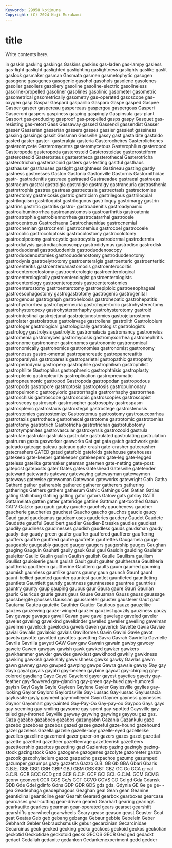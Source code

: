 ```yaml
---
Keywords: 29958 kojimura
Copyright: (C) 2024 Koji Murakami
---
```


# title

Write contents here.



in gaskin gasking gaskings Gaskins gaskins gas-laden gas-lampy gasless
gas-light gaslight gaslighted gaslighting gaslightness gaslights gaslike gaslit gaslock gasmaker
gasman Gasmata gasmen gasmetophytic gasogen gasogene gasogenes gasogenic gasohol gasohols
gasolene gasolenes gasolier gasoliers gasoliery gasoline gasoline-electric gasolineless gasoline-propelled gasoliner
gasolines gasolinic gasometer gasometric gasometrical gasometrically gasometry gas-operated gasoscope gas-oxygen
gasp Gaspar Gaspard gasparillo Gasparo Gaspe gasped Gaspee Gasper gasper
gaspereau gaspereaus gaspergou gaspergous Gasperi Gasperoni gaspers gaspiness gasping gaspingly
Gaspinsula gas-plant Gasport gas-producing gasproof gas-propelled gasps gaspy Gasquet gas-resisting
gas-retort Gass Gassaway gassed Gassendi gassendist Gasser gasser Gasserian gasserian
gassers gasses gassier gassiest gassiness gassing gassings gassit Gassman Gassville
gassy gast gastaldite gastaldo gasted gaster gaster- gasteralgia gasteria Gasterocheires
Gasterolichenes gasteromycete Gasteromycetes gasteromycetous Gasterophilus gasteropod Gasteropoda gasteropoda gasterosteid Gasterosteidae
gasterosteiform gasterosteoid Gasterosteus gasterotheca gasterothecal Gasterotricha gasterotrichan gasterozooid gasters gas-testing
gastful gasthaus gasthauser gasthauses gastight gastightness Gastineau gasting gastly gastness
gastnesses Gaston Gastonia Gastonville Gastornis Gastornithidae gastr- gastradenitis gastraea gastraead
Gastraeadae gastraeal gastraeas gastraeum gastral gastralgia gastralgic gastralgy gastraneuria gastrasthenia
gastratrophia gastrea gastreas gastrectasia gastrectasis gastrectomies gastrectomy gastrelcosis gastric gastricism
gastrilegous gastriloquial gastriloquism gastriloquist gastriloquous gastriloquy gastrimargy gastrin gastrins gastritic
gastritis gastro- gastroadenitis gastroadynamic gastroalbuminorrhea gastroanastomosis gastroarthritis gastroatonia gastroatrophia gastroblennorrhea
gastrocatarrhal gastrocele gastrocentrous Gastrochaena Gastrochaenidae gastrocnemial gastrocnemian gastrocnemii gastrocnemius gastrocoel
gastrocoele gastrocolic gastrocoloptosis gastrocolostomy gastrocolotomy gastrocolpotomy gastrocystic gastrocystis gastrodermal gastrodermis
gastrodialysis gastrodiaphanoscopy gastrodidymus gastrodisc gastrodisk gastroduodenal gastroduodenitis gastroduodenoscopy gastroduodenostomies gastroduodenostomy
gastroduodenotomy gastrodynia gastroelytrotomy gastroenteralgia gastroenteric gastroenteritic gastroenteritis gastroenteroanastomosis gastroenterocolitis gastroenterocolostomy
gastroenterologic gastroenterological gastroenterologically gastroenterologist gastroenterologists gastroenterology gastroenteroptosis gastroenterostomies gastroenterostomy gastroenterotomy
gastroepiploic gastroesophageal gastroesophagostomy gastrogastrotomy gastrogenic gastrogenital gastrogenous gastrograph gastrohelcosis gastrohepatic
gastrohepatitis gastrohydrorrhea gastrohyperneuria gastrohypertonic gastrohysterectomy gastrohysteropexy gastrohysterorrhaphy gastrohysterotomy gastroid gastrointestinal
gastrojejunal gastrojejunostomies gastrojejunostomy gastrolater gastrolatrous gastrolavage gastrolienal gastrolith Gastrolobium gastrologer
gastrological gastrologically gastrologist gastrologists gastrology gastrolysis gastrolytic gastromalacia gastromancy gastromelus
gastromenia gastromyces gastromycosis gastromyxorrhea gastronephritis gastronome gastronomer gastronomes gastronomic gastronomical
gastronomically gastronomics gastronomies gastronomist gastronomy gastronosus gastro-omental gastropancreatic gastropancreatitis gastroparalysis
gastroparesis gastroparietal gastropathic gastropathy gastroperiodynia gastropexy gastrophile gastrophilism gastrophilist gastrophilite
Gastrophilus gastrophrenic gastrophthisis gastroplasty gastroplenic gastropleuritis gastroplication gastropneumatic gastropneumonic gastropod
Gastropoda gastropodan gastropodous gastropods gastropore gastroptosia gastroptosis gastropulmonary gastropulmonic gastropyloric
gastrorrhagia gastrorrhaphy gastrorrhea gastroschisis gastroscope gastroscopic gastroscopies gastroscopist gastroscopy gastrosoph
gastrosopher gastrosophy gastrospasm gastrosplenic gastrostaxis gastrostegal gastrostege gastrostenosis gastrostomies gastrostomize
Gastrostomus gastrostomy gastrosuccorrhea gastrotaxis gastrotheca gastrothecal gastrotome gastrotomic gastrotomies gastrotomy
gastrotrich Gastrotricha gastrotrichan gastrotubotomy gastrotympanites gastrovascular gastroxynsis gastrozooid gastrula gastrulae
gastrular gastrulas gastrulate gastrulated gastrulating gastrulation gastruran gasts gasworker gasworks
Gat gat gata gatch gatchwork gate gateado gateage gateau gateaux
gate-crash gate-crasher gatecrasher gatecrashers GATED gated gatefold gatefolds gatehouse gatehouses
gatekeep gate-keeper gatekeeper gatekeepers gate-leg gate-legged gateless gatelike gatemaker gateman
gatemen gate-netting gate-post gatepost gateposts gater Gates gates Gateshead Gatesville
gatetender gateward gatewards gateway gatewaying gatewayman gatewaymen gateways gatewise gatewoman
Gatewood gateworks gatewright Gath Gatha Gathard gather gatherable gathered gatherer
gatherers gathering gatherings Gathers gathers gatherum Gathic Gathings Gati Gatian
Gatias gating Gatlinburg Gatling gatling gator gators Gatow gats gatsby
GATT Gattamelata gatten gatter gatteridge gattine Gattman gat-toothed Gatun GATV
Gatzke gau gaub gauby gauche gauchely gaucheness gaucher gaucherie gaucheries
gauchest Gaucho gaucho gauchos gaucie gaucy Gaud gaud gaudeamus gaudeamuses
gauderies gaudery Gaudet Gaudete Gaudette gaudful Gaudibert gaudier Gaudier-Brzeska gaudies
gaudiest gaudily gaudiness gaudinesses gaudish gaudless gauds gaudsman gaudy gaudy-day
gaudy-green gaufer gauffer gauffered gaufferer gauffering gauffers gauffre gauffred gaufre
gaufrette gaufrettes Gaugamela gauge gaugeable gaugeably gauged gauger gaugers gaugership
gauges Gaughan gauging Gauguin Gauhati gauily gauk Gaul gaul Gauldin
gaulding Gauleiter gauleiter Gaulic Gaulin gaulin Gaulish gaulish Gaulle Gaullism
gaullism Gaullist gauloiserie gauls gaulsh Gault gault gaulter gaultherase Gaultheria
gaultheria gaultherin gaultherine Gaultiero gaults gaum gaumed gauming gaumish gaumless
gaumlike gaums gaumy gaun gaunch Gaunt gaunt gaunt-bellied gaunted gaunter
gauntest gauntlet gauntleted gauntleting gauntlets Gauntlett gauntly gauntness gauntnesses gauntree
gauntries gauntry gaunty gaup gauping gaupus gaur Gaura gaure Gauri
Gaurian gauric Gauricus gaurie gaurs gaus Gause Gausman Gauss gauss
gaussage gaussbergite gausses Gaussian gaussmeter gauster gausterer Gaut gaut Gautama
Gautea gauteite Gauthier Gautier Gautious gauze gauzelike gauzes gauzewing gauze-winged
gauzier gauziest gauzily gauziness gauzy Gav gavage gavages gavall Gavan
gave gavel gavelage gaveled gaveler gavelet gaveling gavelkind gavelkinder gavelled
gaveller gavelling gavelman gavelmen gavelock gavelocks gavels Gaven gaverick Gavette
Gavia Gaviae gavial Gavialis gavialoid gavials Gaviiformes Gavin Gavini Gavle
gavot gavots gavotte gavotted gavottes gavotting Gavra Gavrah Gavriella Gavrielle
Gavrila Gavrilla gavyuti GAW Gaw gaw Gawain gawain gawby gawcey
gawcie Gawen gawgaw gawish gawk gawked gawker gawkers gawkhammer gawkier
gawkies gawkiest gawkihood gawkily gawkiness gawking gawkish gawkishly gawkishness gawks
gawky Gawlas gawm gawn gawney gawp gawped gawping gawps Gawra
gawsie gawsy Gay gay Gaya gayal gayals gayatri gay-beseen gaybine
gaycat gay-chirping gay-colored gaydiang Gaye Gayel Gayelord gayer gayest gayeties
gayety gay-feather gay-flowered gay-glancing gay-green gay-hued gay-humored gayish Gayl Gayla
Gayle Gayleen Gaylene Gayler Gaylesville gaylies gay-looking Gaylor Gaylord Gaylordsville
Gay-Lussac Gay-lussac Gaylussacia gaylussite gayly gayment gay-motleyed Gayn Gayner gayness
gaynesses Gaynor Gayomart gay-painted Gay-Pay-Oo Gay-pay-oo Gaypoo Gays gays gay-seeming
gay-smiling gaysome gay-spent gay-spotted Gaysville gay-tailed gay-throned Gayville gayway gaywing
gaywings gayyou gaz gaz. Gaza gazabo gazaboes gazabos gazangabin Gazania
Gazankulu gaze gazebo gazeboes gazebos gazed gazee gazeful gaze-hound gazehound
gazel gazeless Gazella gazelle gazelle-boy gazelle-eyed gazellelike gazelles gazelline gazement
gazer gazer-on gazers gazes gazet gazettal gazette gazetted gazetteer gazetteerage
gazetteerish gazetteers gazetteership gazettes gazetting gazi Gaziantep gazing gazingly gazing-stock
gazingstock Gazo gazogene gazogenes gazolyte gazometer gazon gazook gazophylacium gazoz
gazpacho gazpachos gazump gazumped gazumper gazumps gazy gazzetta Gazzo G.B.
GB Gb GBA Gbari Gbaris G.B.E. GBE GBG GBH GBIP
GBJ GBM GBS GBT GBZ GC Gc GCA g-cal G.C.B.
GCB GCC GCD gcd GCE G.C.F. GCF GCI GCL G.C.M.
GCM GCMG gconv gconvert GCR GCS Gc/s GCT GCVO GCVS
GD Gd gd Gda Gdansk GDB Gde Gdel gdinfo Gdns
GDP GDR GDS gds gds. Gdynia GE Ge ge ge-
-gea Geadephaga geadephagous Geaghan geal Gean gean Geanine geanticlinal geanticline
gear Gearalt Gearard gearbox gearboxes gearcase gearcases gear-cutting gear-driven geared
Gearhart gearing gearings gearksutite gearless gearman gear-operated gears gearset gearshift
gearshifts gearwheel gearwheels Geary gease geason geast Geaster Geat geat
Geatas Geb geb gebang gebanga Gebaur gebbie Gebelein Geber Gebhardt
Gebler Gebrauchsmusik gebur gecarcinian Gecarcinidae Gecarcinus geck gecked gecking gecko
geckoes geckoid geckos geckotian geckotid Geckotidae geckotoid gecks GECOS GECR
Ged ged gedackt gedact Gedaliah gedanite gedanken Gedankenexperiment gedd gedder
